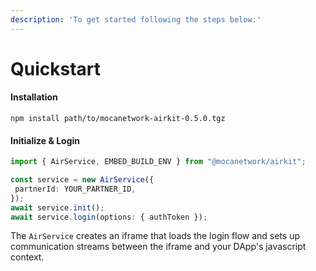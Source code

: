 ```yaml
---
description: 'To get started following the steps below:'
---
```


# Quickstart

#### Installation

```
npm install path/to/mocanetwork-airkit-0.5.0.tgz
```

#### Initialize & Login

```typescript
import { AirService, EMBED_BUILD_ENV } from "@mocanetwork/airkit";

const service = new AirService({
 partnerId: YOUR_PARTNER_ID,
});
await service.init();
await service.login(options: { authToken });
```

The `AirService` creates an iframe that loads the login flow and sets up communication streams between the iframe and your DApp's javascript context.
